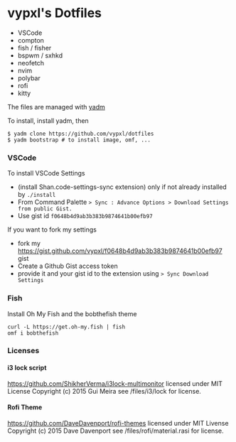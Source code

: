 # vypxl's Dotfiles

 - VSCode
 - compton
 - fish / fisher
 - bspwm / sxhkd
 - neofetch
 - nvim
 - polybar
 - rofi
 - kitty

The files are managed with [yadm](https://yadm.io/)

To install, install yadm, then
```
$ yadm clone https://github.com/vypxl/dotfiles
$ yadm bootstrap # to install image, omf, ...
```

### VSCode
To install VSCode Settings
 - (install Shan.code-settings-sync extension) only if not already installed by `./install`
 - From Command Palette `> Sync : Advance Options > Download Settings from public Gist.`
 - Use gist id `f0648b4d9ab3b383b9874641b00efb97`

If you want to fork my settings
 - fork my https://gist.github.com/vypxl/f0648b4d9ab3b383b9874641b00efb97 gist 
 - Create a Github Gist access token
 - provide it and your gist id to the extension using `> Sync Download Settings`

### Fish
Install Oh My Fish and the bobthefish theme
```
curl -L https://get.oh-my.fish | fish
omf i bobthefish
```

### Licenses

#### i3 lock script 

https://github.com/ShikherVerma/i3lock-multimonitor
licensed under MIT License Copyright (c) 2015 Gui Meira
see /files/i3/lock for license.

#### Rofi Theme

https://github.com/DaveDavenport/rofi-themes
licensed under MIT Livense Copyright (c) 2015 Dave Davenport
see /files/rofi/material.rasi for license.
